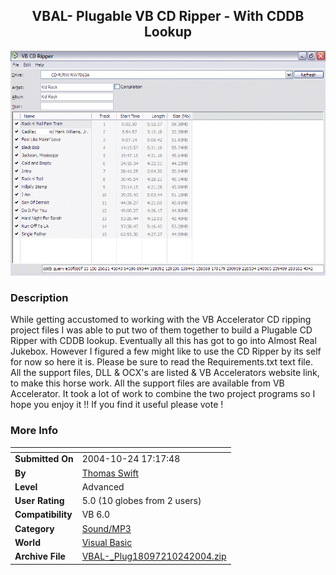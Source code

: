 ﻿<div align="center">

## VBAL\- Plugable VB CD Ripper \- With CDDB Lookup

<img src="PIC2004102421363981.gif">
</div>

### Description

While getting accustomed to working with the VB Accelerator CD ripping project files I was able to put two of them together to build a Plugable CD Ripper with CDDB lookup. Eventually all this has got to go into Almost Real Jukebox. However I figured a few might like to use the CD Ripper by its self for now so here it is. Please be sure to read the Requirements.txt text file. All the support files, DLL & OCX's are listed & VB Accelerators website link, to make this horse work. All the support files are available from VB Accelerator. It took a lot of work to combine the two project programs so I hope you enjoy it !! If you find it useful please vote !
 
### More Info
 


<span>             |<span>
---                |---
**Submitted On**   |2004-10-24 17:17:48
**By**             |[Thomas Swift](https://github.com/Planet-Source-Code/PSCIndex/blob/master/ByAuthor/thomas-swift.md)
**Level**          |Advanced
**User Rating**    |5.0 (10 globes from 2 users)
**Compatibility**  |VB 6\.0
**Category**       |[Sound/MP3](https://github.com/Planet-Source-Code/PSCIndex/blob/master/ByCategory/sound-mp3__1-45.md)
**World**          |[Visual Basic](https://github.com/Planet-Source-Code/PSCIndex/blob/master/ByWorld/visual-basic.md)
**Archive File**   |[VBAL\-\_Plug18097210242004\.zip](https://github.com/Planet-Source-Code/thomas-swift-vbal-plugable-vb-cd-ripper-with-cddb-lookup__1-56896/archive/master.zip)








